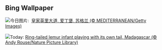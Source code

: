 ## Bing Wallpaper
![](https://www.bing.com/th?id=OHR.EdinburghFringe_ZH-CN5243292664_UHD.jpg&w=1000)今日图片: &nbsp;[皇家英里大道, 爱丁堡, 苏格兰 (© MEDITERRANEAN/Getty Images)](https://www.bing.com/th?id=OHR.EdinburghFringe_ZH-CN5243292664_UHD.jpg)
<br><br/>
![](https://www.bing.com/th?id=OHR.BabyLemur_EN-US9264861498_UHD.jpg&w=1000)Today: [Ring-tailed lemur infant playing with its own tail, Madagascar (© Andy Rouse/Nature Picture Library)](https://www.bing.com/th?id=OHR.BabyLemur_EN-US9264861498_UHD.jpg)
<br><br/>

